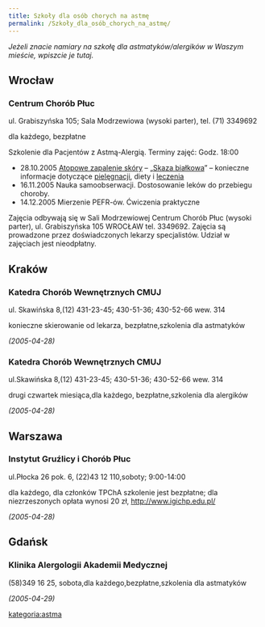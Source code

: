 ```yaml
---
title: Szkoły dla osób chorych na astmę
permalink: /Szkoły_dla_osób_chorych_na_astmę/
---
```


*Jeżeli znacie namiary na szkołę dla astmatyków/alergików w Waszym mieście, wpiszcie je tutaj.*

Wrocław
-------

### Centrum Chorób Płuc

ul. Grabiszyńska 105; Sala Modrzewiowa (wysoki parter), tel. (71) 3349692

dla każdego, bezpłatne

Szkolenie dla Pacjentów z Astmą-Alergią. Terminy zajęć: Godz. 18:00

-   28.10.2005 [Atopowe zapalenie skóry](/atopedia/Atopowe_zapalenie_skóry "wikilink") – „[Skaza białkowa](/atopedia/Skaza_białkowa "wikilink")” – konieczne informacje dotyczące [pielęgnacji](/atopedia/pielęgnacja "wikilink"), diety i [leczenia](/atopedia/leczenie "wikilink")
-   16.11.2005 Nauka samoobserwacji. Dostosowanie leków do przebiegu choroby.
-   14.12.2005 Mierzenie PEFR-ów. Ćwiczenia praktyczne

Zajęcia odbywają się w Sali Modrzewiowej Centrum Chorób Płuc (wysoki parter), ul. Grabiszyńska 105 WROCŁAW tel. 3349692. Zajęcia są prowadzone przez doświadczonych lekarzy specjalistów. Udział w zajęciach jest nieodpłatny.

Kraków
------

### Katedra Chorób Wewnętrznych CMUJ

ul. Skawińska 8,(12) 431-23-45; 430-51-36; 430-52-66 wew. 314

konieczne skierowanie od lekarza, bezpłatne,szkolenia dla astmatyków

*(2005-04-28)*

### Katedra Chorób Wewnętrznych CMUJ

ul.Skawińska 8,(12) 431-23-45; 430-51-36; 430-52-66 wew. 314

drugi czwartek miesiąca,dla każdego, bezpłatne,szkolenia dla alergików

*(2005-04-28)*

Warszawa
--------

### Instytut Gruźlicy i Chorób Płuc

ul.Płocka 26 pok. 6, (22)43 12 110,soboty; 9:00-14:00

dla każdego, dla członków TPChA szkolenie jest bezpłatne; dla niezrzeszonych opłata wynosi 20 zł, <http://www.igichp.edu.pl/>

*(2005-04-28)*

Gdańsk
------

### Klinika Alergologii Akademii Medycznej

(58)349 16 25, sobota,dla każdego,bezpłatne,szkolenia dla astmatyków

*(2005-04-29)*

[kategoria:astma](/atopedia/kategoria:astma "wikilink")